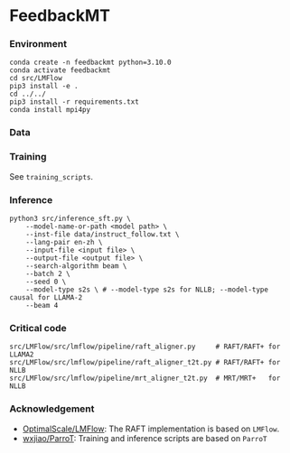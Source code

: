 # FeedbackMT


### Environment

```shell
conda create -n feedbackmt python=3.10.0
conda activate feedbackmt
cd src/LMFlow
pip3 install -e .
cd ../../
pip3 install -r requirements.txt
conda install mpi4py
```



### Data





### Training

See `training_scripts`.



### Inference

```shell
python3 src/inference_sft.py \
    --model-name-or-path <model path> \
    --inst-file data/instruct_follow.txt \
    --lang-pair en-zh \
    --input-file <input file> \
    --output-file <output file> \
    --search-algorithm beam \
    --batch 2 \
    --seed 0 \
    --model-type s2s \ # --model-type s2s for NLLB; --model-type causal for LLAMA-2
    --beam 4
```



### Critical code

```shell
src/LMFlow/src/lmflow/pipeline/raft_aligner.py     # RAFT/RAFT+ for LLAMA2
src/LMFlow/src/lmflow/pipeline/raft_aligner_t2t.py # RAFT/RAFT+ for NLLB
src/LMFlow/src/lmflow/pipeline/mrt_aligner_t2t.py  # MRT/MRT+   for NLLB
```



### Acknowledgement

* [OptimalScale/LMFlow](https://github.com/OptimalScale/LMFlow): The RAFT implementation is based on `LMFlow`.
* [wxjiao/ParroT](https://github.com/wxjiao/ParroT): Training and inference scripts are based on `ParroT`
